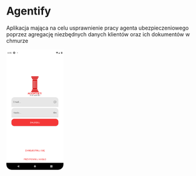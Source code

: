 # Agentify
Aplikacja mająca na celu usprawnienie pracy agenta ubezpieczeniowego poprzez agregację niezbędnych danych klientów oraz ich dokumentów w chmurze
<div>
<img src="https://github.com/Proallone/Agentify/blob/master/login.png" width="30%" height="30%">
</div>
